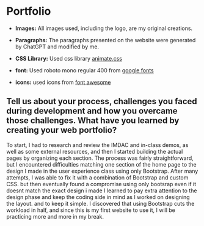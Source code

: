 # Portfolio

- **Images:** All images used, including the logo, are my original creations.

- **Paragraphs:** The paragraphs presented on the website were generated by ChatGPT and modified by me.

- **CSS Library:** Used css library [animate.css](https://animate.style/) 

- **font:** Used roboto mono regular 400 from [google fonts](https://fonts.google.com/) 

- **icons:** used icons from [font awesome](https://fontawesome.com/) 

## Tell us about your process, challenges you faced during development and how you overcame those challenges. What have you learned by creating your web portfolio?

To start, I had to research and review the IMDAC and in-class demos, as well as some external resources, and then I started building the actual pages by organizing each section. The process was fairly straightforward, but I encountered difficulties matching one section of the home page to the design I made in the user experience class using only Bootstrap. After many attempts, I was able to fix it with a combination of Bootstrap and custom CSS. but then eventually found a compromise using only bootsrap even if it doesnt match the exact design i made I learned to pay extra attention to the design phase and keep the coding side in mind as I worked on designing the layout. and to keep it simple. I discovered that using Bootstrap cuts the workload in half, and since this is my first website to use it, I will be practicing more and more in my break.